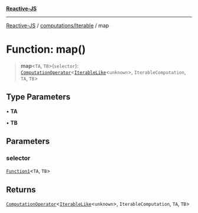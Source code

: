 [**Reactive-JS**](../../../README.md)

***

[Reactive-JS](../../../README.md) / [computations/Iterable](../README.md) / map

# Function: map()

> **map**\<`TA`, `TB`\>(`selector`): [`ComputationOperator`](../../type-aliases/ComputationOperator.md)\<[`IterableLike`](../../interfaces/IterableLike.md)\<`unknown`\>, `IterableComputation`, `TA`, `TB`\>

## Type Parameters

• **TA**

• **TB**

## Parameters

### selector

[`Function1`](../../../functions/type-aliases/Function1.md)\<`TA`, `TB`\>

## Returns

[`ComputationOperator`](../../type-aliases/ComputationOperator.md)\<[`IterableLike`](../../interfaces/IterableLike.md)\<`unknown`\>, `IterableComputation`, `TA`, `TB`\>
